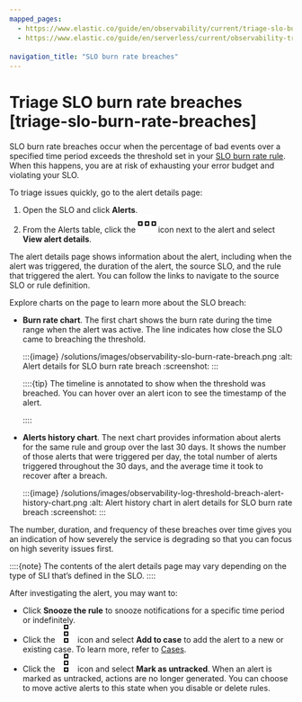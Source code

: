 ```yaml
---
mapped_pages:
  - https://www.elastic.co/guide/en/observability/current/triage-slo-burn-rate-breaches.html
  - https://www.elastic.co/guide/en/serverless/current/observability-triage-slo-burn-rate-breaches.html

navigation_title: "SLO burn rate breaches"
---
```


# Triage SLO burn rate breaches [triage-slo-burn-rate-breaches]


SLO burn rate breaches occur when the percentage of bad events over a specified time period exceeds the threshold set in your [SLO burn rate rule](../../../solutions/observability/incident-management/create-an-slo-burn-rate-rule.md). When this happens, you are at risk of exhausting your error budget and violating your SLO.

To triage issues quickly, go to the alert details page:

1. Open the SLO and click **Alerts**.
2. From the Alerts table, click the ![More actions](/solutions/images/observability-boxesHorizontal.svg "") icon next to the alert and select **View alert details**.

The alert details page shows information about the alert, including when the alert was triggered, the duration of the alert, the source SLO, and the rule that triggered the alert. You can follow the links to navigate to the source SLO or rule definition.

Explore charts on the page to learn more about the SLO breach:

* **Burn rate chart**. The first chart shows the burn rate during the time range when the alert was active. The line indicates how close the SLO came to breaching the threshold.

    :::{image} /solutions/images/observability-slo-burn-rate-breach.png
    :alt: Alert details for SLO burn rate breach
    :screenshot:
    :::

    ::::{tip}
    The timeline is annotated to show when the threshold was breached. You can hover over an alert icon to see the timestamp of the alert.

    ::::

* **Alerts history chart**. The next chart provides information about alerts for the same rule and group over the last 30 days. It shows the number of those alerts that were triggered per day, the total number of alerts triggered throughout the 30 days, and the average time it took to recover after a breach.

    :::{image} /solutions/images/observability-log-threshold-breach-alert-history-chart.png
    :alt: Alert history chart in alert details for SLO burn rate breach
    :screenshot:
    :::


The number, duration, and frequency of these breaches over time gives you an indication of how severely the service is degrading so that you can focus on high severity issues first.

::::{note}
The contents of the alert details page may vary depending on the type of SLI that’s defined in the SLO.
::::


After investigating the alert, you may want to:

* Click **Snooze the rule** to snooze notifications for a specific time period or indefinitely.
* Click the ![Actions](/solutions/images/observability-boxesVertical.svg "") icon and select **Add to case** to add the alert to a new or existing case. To learn more, refer to [Cases](../../../solutions/observability/incident-management/cases.md).
* Click the ![Actions](/solutions/images/observability-boxesVertical.svg "") icon and select **Mark as untracked**. When an alert is marked as untracked, actions are no longer generated. You can choose to move active alerts to this state when you disable or delete rules.